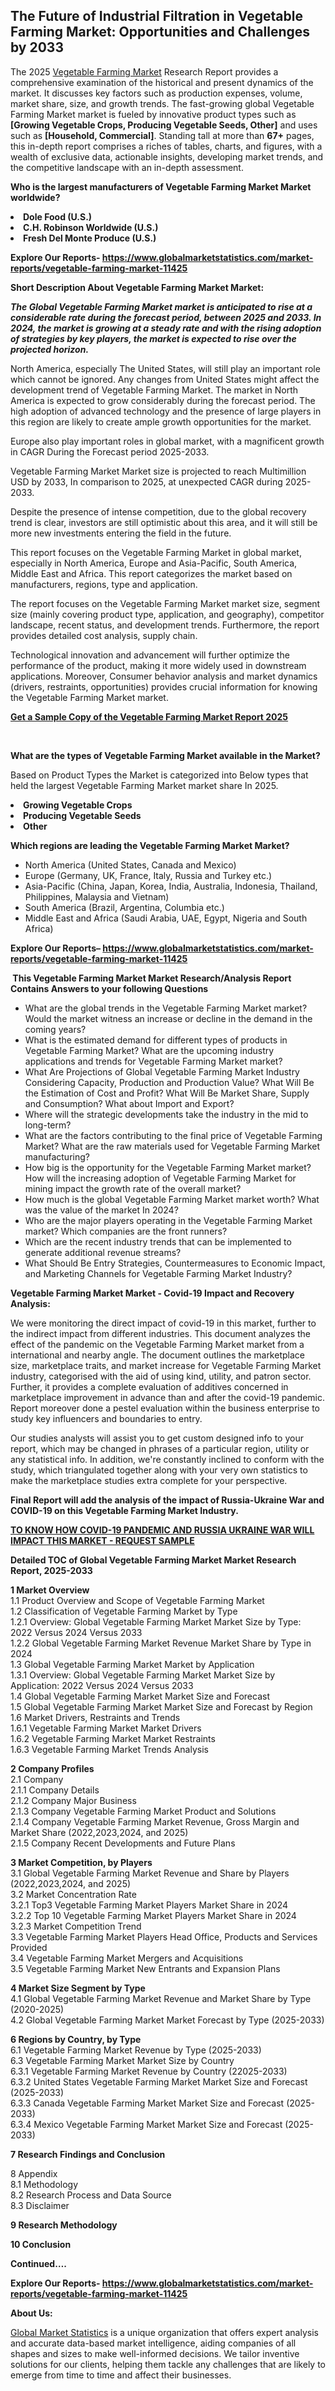 <h2><strong>The Future of Industrial Filtration in Vegetable Farming Market: Opportunities and Challenges by 2033</strong></h2><p>The 2025 <a href="https://www.globalmarketstatistics.com/market-reports/vegetable-farming-market-11425">Vegetable Farming Market</a> Research Report provides a comprehensive examination of the historical and present dynamics of the market. It discusses key factors such as production expenses, volume, market share, size, and growth trends. The fast-growing global Vegetable Farming Market market is fueled by innovative product types such as <strong>[Growing Vegetable Crops, Producing Vegetable Seeds, Other]</strong> and uses such as <strong>[Household, Commercial]</strong>. Standing tall at more than <strong>67+</strong> pages, this in-depth report comprises a riches of tables, charts, and figures, with a wealth of exclusive data, actionable insights, developing market trends, and the competitive landscape with an in-depth assessment.</p><p><strong>Who is the largest manufacturers of Vegetable Farming Market Market worldwide?</strong></p><p><strong><li>Dole Food (U.S.)<li>C.H. Robinson Worldwide (U.S.)<li>Fresh Del Monte Produce (U.S.)</strong></p><p><strong>Explore Our Reports-&nbsp;<a href="https://wordhtml.com/">https://www.globalmarketstatistics.com/market-reports/vegetable-farming-market-11425</a></strong></p><p><strong>Short Description About Vegetable Farming Market Market:</strong></p><p><strong><em>The Global Vegetable Farming Market market is anticipated to rise at a considerable rate during the forecast period, between 2025 and 2033. In 2024, the market is growing at a steady rate and with the rising adoption of strategies by key players, the market is expected to rise over the projected horizon.</em></strong></p><p>North America, especially The United States, will still play an important role which cannot be ignored. Any changes from United States might affect the development trend of Vegetable Farming Market. The market in North America is expected to grow considerably during the forecast period. The high adoption of advanced technology and the presence of large players in this region are likely to create ample growth opportunities for the market.</p><p>Europe also play important roles in global market, with a magnificent growth in CAGR During the Forecast period 2025-2033.</p><p>Vegetable Farming Market Market size is projected to reach Multimillion USD by 2033, In comparison to 2025, at unexpected CAGR during 2025-2033.</p><p>Despite the presence of intense competition, due to the global recovery trend is clear, investors are still optimistic about this area, and it will still be more new investments entering the field in the future.</p><p>This report focuses on the Vegetable Farming Market in global market, especially in North America, Europe and Asia-Pacific, South America, Middle East and Africa. This report categorizes the market based on manufacturers, regions, type and application.</p><p>The report focuses on the Vegetable Farming Market market size, segment size (mainly covering product type, application, and geography), competitor landscape, recent status, and development trends. Furthermore, the report provides detailed cost analysis, supply chain.</p><p>Technological innovation and advancement will further optimize the performance of the product, making it more widely used in downstream applications. Moreover, Consumer behavior analysis and market dynamics (drivers, restraints, opportunities) provides crucial information for knowing the Vegetable Farming Market market.</p><p><strong><a href="https://www.globalmarketstatistics.com/market-reports/vegetable-farming-market-11425">Get a Sample Copy of the Vegetable Farming Market Report 2025</a></strong></p><p>&nbsp;</p><p><strong>What are the types of Vegetable Farming Market available in the Market?</strong></p><p>Based on Product Types the Market is categorized into Below types that held the largest Vegetable Farming Market market share In 2025.</p><p><strong><li>Growing Vegetable Crops<li>Producing Vegetable Seeds<li>Other</strong></p><p><strong>Which regions are leading the Vegetable Farming Market Market?</strong></p><ul><li>North America (United States, Canada and Mexico)</li><li>Europe (Germany, UK, France, Italy, Russia and Turkey etc.)</li><li>Asia-Pacific (China, Japan, Korea, India, Australia, Indonesia, Thailand, Philippines, Malaysia and Vietnam)</li><li>South America (Brazil, Argentina, Columbia etc.)</li><li>Middle East and Africa (Saudi Arabia, UAE, Egypt, Nigeria and South Africa)</li></ul><p><strong>Explore Our Reports&ndash;&nbsp;<a href="https://www.globalmarketstatistics.com/market-reports/vegetable-farming-market-11425">https://www.globalmarketstatistics.com/market-reports/vegetable-farming-market-11425</a></strong></p><p><strong>&nbsp;This Vegetable Farming Market Market Research/Analysis Report Contains Answers to your following Questions</strong></p><ul><li>What are the global trends in the Vegetable Farming Market market? Would the market witness an increase or decline in the demand in the coming years?</li><li>What is the estimated demand for different types of products in Vegetable Farming Market? What are the upcoming industry applications and trends for Vegetable Farming Market market?</li><li>What Are Projections of Global Vegetable Farming Market Industry Considering Capacity, Production and Production Value? What Will Be the Estimation of Cost and Profit? What Will Be Market Share, Supply and Consumption? What about Import and Export?</li><li>Where will the strategic developments take the industry in the mid to long-term?</li><li>What are the factors contributing to the final price of Vegetable Farming Market? What are the raw materials used for Vegetable Farming Market manufacturing?</li><li>How big is the opportunity for the Vegetable Farming Market market? How will the increasing adoption of Vegetable Farming Market for mining impact the growth rate of the overall market?</li><li>How much is the global Vegetable Farming Market market worth? What was the value of the market In 2024?</li><li>Who are the major players operating in the Vegetable Farming Market market? Which companies are the front runners?</li><li>Which are the recent industry trends that can be implemented to generate additional revenue streams?</li><li>What Should Be Entry Strategies, Countermeasures to Economic Impact, and Marketing Channels for Vegetable Farming Market Industry?</li></ul><p><strong>Vegetable Farming Market Market - Covid-19 Impact and Recovery Analysis:</strong></p><p>We were monitoring the direct impact of covid-19 in this market, further to the indirect impact from different industries. This document analyzes the effect of the pandemic on the Vegetable Farming Market market from a international and nearby angle. The document outlines the marketplace size, marketplace traits, and market increase for Vegetable Farming Market industry, categorised with the aid of using kind, utility, and patron sector. Further, it provides a complete evaluation of additives concerned in marketplace improvement in advance than and after the covid-19 pandemic. Report moreover done a pestel evaluation within the business enterprise to study key influencers and boundaries to entry.</p><p>Our studies analysts will assist you to get custom designed info to your report, which may be changed in phrases of a particular region, utility or any statistical info. In addition, we're constantly inclined to conform with the study, which triangulated together along with your very own statistics to make the marketplace studies extra complete for your perspective.</p><p><strong>Final Report will add the analysis of the impact of Russia-Ukraine War and COVID-19 on this Vegetable Farming Market Industry.</strong></p><p><strong><a href="https://www.globalmarketstatistics.com/market-reports/vegetable-farming-market-11425">TO KNOW HOW COVID-19 PANDEMIC AND RUSSIA UKRAINE WAR WILL IMPACT THIS MARKET - REQUEST SAMPLE</a></strong></p><p><strong>Detailed TOC of Global Vegetable Farming Market Market Research Report, 2025-2033</strong></p><p><strong>1 Market Overview</strong><br /> 1.1 Product Overview and Scope of Vegetable Farming Market<br /> 1.2 Classification of Vegetable Farming Market by Type<br /> 1.2.1 Overview: Global Vegetable Farming Market Market Size by Type: 2022&nbsp;Versus 2024 Versus 2033<br /> 1.2.2 Global Vegetable Farming Market Revenue Market Share by Type in 2024<br /> 1.3 Global Vegetable Farming Market Market by Application<br /> 1.3.1 Overview: Global Vegetable Farming Market Market Size by Application: 2022&nbsp;Versus 2024 Versus 2033<br /> 1.4 Global Vegetable Farming Market Market Size and Forecast<br /> 1.5 Global Vegetable Farming Market Market Size and Forecast by Region<br /> 1.6 Market Drivers, Restraints and Trends<br /> 1.6.1 Vegetable Farming Market Market Drivers<br /> 1.6.2 Vegetable Farming Market Market Restraints<br /> 1.6.3 Vegetable Farming Market Trends Analysis</p><p><strong>2 Company Profiles</strong><br /> 2.1 Company<br /> 2.1.1 Company Details<br /> 2.1.2 Company Major Business<br /> 2.1.3 Company Vegetable Farming Market Product and Solutions<br /> 2.1.4 Company Vegetable Farming Market Revenue, Gross Margin and Market Share (2022,2023,2024, and 2025)<br /> 2.1.5 Company Recent Developments and Future Plans</p><p><strong>3 Market Competition, by Players</strong><br /> 3.1 Global Vegetable Farming Market Revenue and Share by Players (2022,2023,2024, and 2025)<br /> 3.2 Market Concentration Rate<br /> 3.2.1 Top3 Vegetable Farming Market Players Market Share in 2024<br /> 3.2.2 Top 10 Vegetable Farming Market Players Market Share in 2024<br /> 3.2.3 Market Competition Trend<br /> 3.3 Vegetable Farming Market Players Head Office, Products and Services Provided<br /> 3.4 Vegetable Farming Market Mergers and Acquisitions<br /> 3.5 Vegetable Farming Market New Entrants and Expansion Plans</p><p><strong>4 Market Size Segment by Type</strong><br /> 4.1 Global Vegetable Farming Market Revenue and Market Share by Type (2020-2025)<br /> 4.2 Global Vegetable Farming Market Market Forecast by Type (2025-2033)</p><p><strong>6 Regions by Country, by Type</strong><br /> 6.1 Vegetable Farming Market Revenue by Type (2025-2033)<br /> 6.3 Vegetable Farming Market Market Size by Country<br /> 6.3.1 Vegetable Farming Market Revenue by Country (22025-2033)<br /> 6.3.2 United States Vegetable Farming Market Market Size and Forecast (2025-2033)<br /> 6.3.3 Canada Vegetable Farming Market Market Size and Forecast (2025-2033)<br /> 6.3.4 Mexico Vegetable Farming Market Market Size and Forecast (2025-2033)</p><p><strong>7 Research Findings and Conclusion</strong></p><p>8 Appendix<br /> 8.1 Methodology<br /> 8.2 Research Process and Data Source<br /> 8.3 Disclaimer</p><p><strong>9 Research Methodology</strong></p><p><strong>10 Conclusion</strong></p><p><strong>Continued&hellip;.</strong></p><p><strong>Explore Our Reports-&nbsp;<a href="Vegetable Farming Market">https://www.globalmarketstatistics.com/market-reports/vegetable-farming-market-11425</a></strong></p><p><strong>About Us:</strong></p><p><a href="https://www.globalmarketstatistics.com/">Global Market Statistics</a>&nbsp;is a unique organization that offers expert analysis and accurate data-based market intelligence, aiding companies of all shapes and sizes to make well-informed decisions. We tailor inventive solutions for our clients, helping them tackle any challenges that are likely to emerge from time to time and affect their businesses.</p><p>&nbsp;</p>
